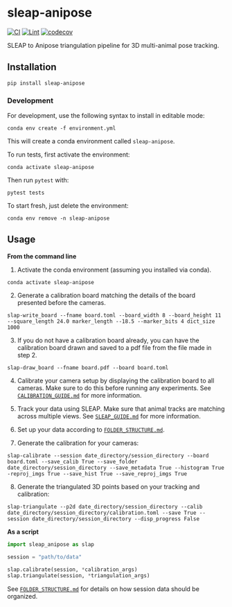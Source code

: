 # sleap-anipose

[![CI](https://github.com/talmolab/sleap-anipose/actions/workflows/ci.yml/badge.svg)](https://github.com/talmolab/sleap-anipose/actions/workflows/ci.yml)
[![Lint](https://github.com/talmolab/sleap-anipose/actions/workflows/lint.yml/badge.svg)](https://github.com/talmolab/sleap-anipose/actions/workflows/lint.yml)
[![codecov](https://codecov.io/gh/talmolab/sleap-anipose/branch/main/graph/badge.svg)](https://codecov.io/gh/talmolab/sleap-anipose)

SLEAP to Anipose triangulation pipeline for 3D multi-animal pose tracking.

## Installation
```
pip install sleap-anipose
```

### Development
For development, use the following syntax to install in editable mode:
```
conda env create -f environment.yml
```
This will create a conda environment called `sleap-anipose`.

To run tests, first activate the environment:
```
conda activate sleap-anipose
```
Then run `pytest` with:
```
pytest tests
```
To start fresh, just delete the environment:
```
conda env remove -n sleap-anipose
```

## Usage

**From the command line**

1. Activate the conda environment (assuming you installed via conda).
```
conda activate sleap-anipose
```

2. Generate a calibration board matching the details of the board presented before the cameras. 

```
slap-write_board --fname board.toml --board_width 8 --board_height 11 --square_length 24.0 marker_length --18.5 --marker_bits 4 dict_size 1000
```

3. If you do not have a calibration board already, you can have the calibration board drawn and saved to a pdf file from the file made in step 2. 

```
slap-draw_board --fname board.pdf --board board.toml 
```

4. Calibrate your camera setup by displaying the calibration board to all cameras. Make sure to do this before running any experiments. See [`CALIBRATION_GUIDE.md`](docs/CALIBRATION_GUIDE.md) for more information.

5. Track your data using SLEAP. Make sure that animal tracks are matching across multiple views. See [`SLEAP_GUIDE.md`](docs/SLEAP_GUIDE.md) for more information.

6. Set up your data according to [`FOLDER_STRUCTURE.md`](docs/FOLDER_STRUCTURE.md).

7. Generate the calibration for your cameras:
```
slap-calibrate --session date_directory/session_directory --board board.toml --save_calib True --save_folder date_directory/session_directory --save_metadata True --histogram True -reproj_imgs True --save_hist True --save_reproj_imgs True
```

8. Generate the triangulated 3D points based on your tracking and calibration:
```
slap-triangulate --p2d date_directory/session_directory --calib date_directory/session_directory/calibration.toml --save True --session date_directory/session_directory --disp_progress False
```

**As a script**

```python
import sleap_anipose as slap

session = "path/to/data"

slap.calibrate(session, *calibration_args)
slap.triangulate(session, *triangulation_args)
```

See [`FOLDER_STRUCTURE.md`](docs/FOLDER_STRUCTURE.md) for details on how session data should be organized.